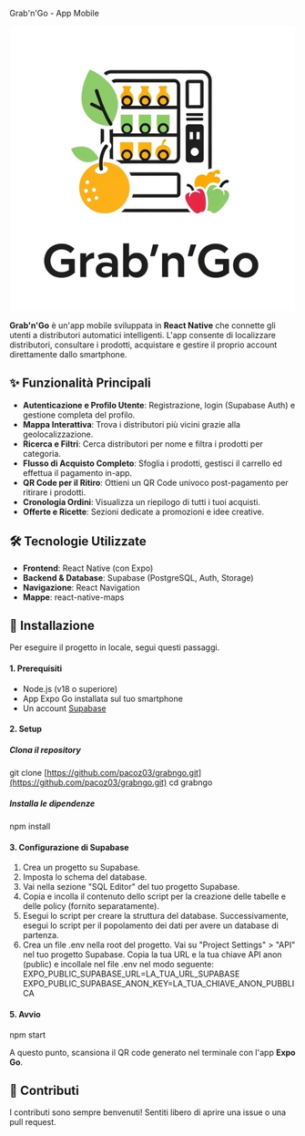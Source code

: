 Grab'n'Go - App Mobile

<p align="center">
  <img src="assets/LOGO.png" alt="Grab'n'Go Logo" width="500"/>
</p>

**Grab'n'Go** è un'app mobile sviluppata in **React Native** che connette gli utenti a distributori automatici intelligenti. L'app consente di localizzare distributori, consultare i prodotti, acquistare e gestire il proprio account direttamente dallo smartphone.

## ✨ Funzionalità Principali

* **Autenticazione e Profilo Utente**: Registrazione, login (Supabase Auth) e gestione completa del profilo.
* **Mappa Interattiva**: Trova i distributori più vicini grazie alla geolocalizzazione.
* **Ricerca e Filtri**: Cerca distributori per nome e filtra i prodotti per categoria.
* **Flusso di Acquisto Completo**: Sfoglia i prodotti, gestisci il carrello ed effettua il pagamento in-app.
* **QR Code per il Ritiro**: Ottieni un QR Code univoco post-pagamento per ritirare i prodotti.
* **Cronologia Ordini**: Visualizza un riepilogo di tutti i tuoi acquisti.
* **Offerte e Ricette**: Sezioni dedicate a promozioni e idee creative.

## 🛠️ Tecnologie Utilizzate

* **Frontend**: React Native (con Expo)
* **Backend & Database**: Supabase (PostgreSQL, Auth, Storage)
* **Navigazione**: React Navigation
* **Mappe**: react-native-maps

## 🚀 Installazione

Per eseguire il progetto in locale, segui questi passaggi.

#### 1. Prerequisiti
* Node.js (v18 o superiore)
* App Expo Go installata sul tuo smartphone
* Un account [Supabase](https://supabase.com)

#### 2. Setup
##### Clona il repository
git clone [https://github.com/pacoz03/grabngo.git](https://github.com/pacoz03/grabngo.git)
cd grabngo

##### Installa le dipendenze
npm install

#### 3. Configurazione di Supabase
1. Crea un progetto su Supabase.
2. Imposta lo schema del database.
3. Vai nella sezione "SQL Editor" del tuo progetto Supabase.
4. Copia e incolla il contenuto dello script per la creazione delle tabelle e delle policy (fornito separatamente).
5. Esegui lo script per creare la struttura del database. Successivamente, esegui lo script per il popolamento dei dati per avere un database di partenza.
6. Crea un file .env nella root del progetto.
Vai su "Project Settings" > "API" nel tuo progetto Supabase.
Copia la tua URL e la tua chiave API anon (public) e incollale nel file .env nel modo seguente:
EXPO_PUBLIC_SUPABASE_URL=LA_TUA_URL_SUPABASE
EXPO_PUBLIC_SUPABASE_ANON_KEY=LA_TUA_CHIAVE_ANON_PUBBLICA

#### 5. Avvio
npm start

A questo punto, scansiona il QR code generato nel terminale con l'app **Expo Go**.

## 🤝 Contributi
I contributi sono sempre benvenuti! Sentiti libero di aprire una issue o una pull request.

